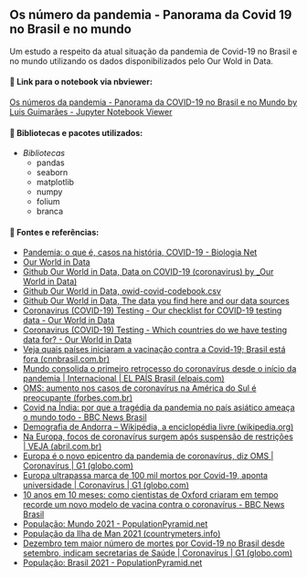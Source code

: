 ## Os número da pandemia - Panorama da Covid 19 no Brasil e no mundo

Um estudo a respeito da atual situação da pandemia de Covid-19 no Brasil e no mundo utilizando os dados disponibilizados pelo Our Wold in Data.

#### 🔗  Link para o notebook via nbviewer:

[Os números da pandemia - Panorama da COVID-19 no Brasil e no Mundo by Luis Guimarães - Jupyter Notebook Viewer](https://nbviewer.jupyter.org/github/LuisCSGuimaraes/AnalisePandemiaCovid19/blob/main/Notebook/Os%20n%C3%BAmeros%20da%20pandemia%20-%20Panorama%20da%20COVID-19%20no%20Brasil%20e%20no%20mundo.ipynb)

#### 📑   Bibliotecas e pacotes utilizados:

* *Bibliotecas*
	-   pandas
	-   seaborn
	-   matplotlib
	-   numpy
	-   folium
	-   branca

#### 📜  Fontes e referências:

-   [Pandemia: o que é, casos na história, COVID-19 - Biologia Net](https://www.biologianet.com/doencas/pandemia.htm)
-   [Our World in Data](https://ourworldindata.org/)
-   [Github Our World in Data, Data on COVID-19 (coronavirus) by _Our World in Data)](https://github.com/owid/covid-19-data/tree/master/public/data)
-   [Github Our World in Data, owid-covid-codebook.csv](https://github.com/owid/covid-19-data/blob/master/public/data/owid-covid-codebook.csv)
-   [Github Our World in Data, The data you find here and our data sources](https://github.com/owid/covid-19-data/tree/master/public/data#the-data-you-find-here-and-our-data-sources)
-   [Coronavirus (COVID-19) Testing - Our checklist for COVID-19 testing data - Our World in Data](https://ourworldindata.org/coronavirus-testing#our-checklist-for-covid-19-testing-data)
-   [Coronavirus (COVID-19) Testing - Which countries do we have testing data for? - Our World in Data](https://ourworldindata.org/coronavirus-testing#which-countries-do-we-have-testing-data-for)
-   [Veja quais países iniciaram a vacinação contra a Covid-19; Brasil está fora (cnnbrasil.com.br)](https://www.cnnbrasil.com.br/saude/2020/12/24/quais-os-paises-que-ja-comecaram-a-vacinacao-contra-a-covid-19)
-   [Mundo consolida o primeiro retrocesso do coronavírus desde o início da pandemia | Internacional | EL PAÍS Brasil (elpais.com)](https://brasil.elpais.com/internacional/2021-02-20/mundo-consolida-o-primeiro-retrocesso-do-coronavirus-desde-o-inicio-da-pandemia.html)
-   [OMS: aumento nos casos de coronavírus na América do Sul é preocupante (forbes.com.br)](https://forbes.com.br/colunas/2020/04/oms-aumento-nos-casos-de-coronavirus-na-america-do-sul-e-preocupante/)
-   [Covid na Índia: por que a tragédia da pandemia no país asiático ameaça o mundo todo - BBC News Brasil](https://www.bbc.com/portuguese/internacional-56900334)
-   [Demografia de Andorra – Wikipédia, a enciclopédia livre (wikipedia.org)](https://pt.wikipedia.org/wiki/Demografia_de_Andorra)
-   [Na Europa, focos de coronavírus surgem após suspensão de restrições | VEJA (abril.com.br)](https://veja.abril.com.br/mundo/na-europa-focos-de-coronavirus-surgem-apos-suspensao-de-restricoes/)
-   [Europa é o novo epicentro da pandemia de coronavírus, diz OMS | Coronavírus | G1 (globo.com)](https://g1.globo.com/bemestar/coronavirus/noticia/2020/03/13/europa-e-o-novo-epicentro-da-epidemia-de-coronavirus-diz-oms.ghtml)
-   [Europa ultrapassa marca de 100 mil mortos por Covid-19, aponta universidade | Coronavírus | G1 (globo.com)](https://g1.globo.com/bemestar/coronavirus/noticia/2020/04/19/europa-ultrapassa-marca-de-100-mil-mortos-por-covid-19-aponta-universidade.ghtml)
-   [10 anos em 10 meses: como cientistas de Oxford criaram em tempo recorde um novo modelo de vacina contra o coronavírus - BBC News Brasil](https://www.bbc.com/portuguese/internacional-55049893)
-   [População: Mundo 2021 - PopulationPyramid.net](https://www.populationpyramid.net/pt/mundo/2021/)
-   [População da Ilha de Man 2021 (countrymeters.info)](https://countrymeters.info/pt/Isle_of_Man)
-   [Dezembro tem maior número de mortes por Covid-19 no Brasil desde setembro, indicam secretarias de Saúde | Coronavírus | G1 (globo.com)](https://g1.globo.com/bemestar/coronavirus/noticia/2020/12/29/dezembro-tem-maior-numero-de-mortes-por-covid-19-no-brasil-desde-setembro-indicam-secretarias-de-saude.ghtml)
-   [População: Brasil 2021 - PopulationPyramid.net](https://www.populationpyramid.net/pt/brasil/2021/)
